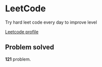 # LeetCode

Try hard leet code every day to improve level

[ Leetcode profile ](https://leetcode.com/u/orgball2608/)

## Problem solved

**121** problem.

